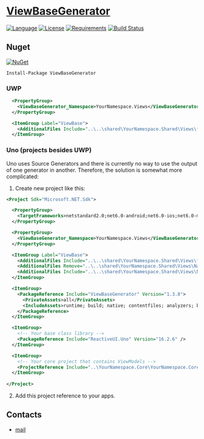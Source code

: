 # [ViewBaseGenerator](https://github.com/HavenDV/ViewBaseGenerator/) 

[![Language](https://img.shields.io/badge/language-C%23-blue.svg?style=flat-square)](https://github.com/HavenDV/ViewBaseGenerator/search?l=C%23&o=desc&s=&type=Code) 
[![License](https://img.shields.io/github/license/HavenDV/ViewBaseGenerator.svg?label=License&maxAge=86400)](LICENSE.md) 
[![Requirements](https://img.shields.io/badge/Requirements-.NET%20Standard%202.0-blue.svg)](https://github.com/dotnet/standard/blob/master/docs/versions/netstandard2.0.md)
[![Build Status](https://github.com/HavenDV/ViewBaseGenerator/workflows/.NET/badge.svg?branch=master)](https://github.com/HavenDV/ViewBaseGenerator/actions?query=workflow%3A%22.NET%22)

## Nuget

[![NuGet](https://img.shields.io/nuget/dt/ViewBaseGenerator.svg?style=flat-square&label=ViewBaseGenerator)](https://www.nuget.org/packages/ViewBaseGenerator/)

```
Install-Package ViewBaseGenerator
```

### UWP
```xml
  <PropertyGroup>
    <ViewBaseGenerator_Namespace>YourNamespace.Views</ViewBaseGenerator_Namespace>
  </PropertyGroup>

  <ItemGroup Label="ViewBase">
    <AdditionalFiles Include="..\..\shared\YourNamespace.Shared\Views\**\*.xaml.cs" ViewBaseGenerator_BaseClass="ReactiveUI.Uno.ReactiveUserControl" ViewBaseGenerator_ViewModelNamespace="YourNamespace.ViewModels" Visible="False" />
  </ItemGroup>
```

### Uno (projects besides UWP)
Uno uses Source Generators and there is currently no way to use the output of one generator in another. 
Therefore, the solution is somewhat more complicated:
1. Create new project like this:
```xml
<Project Sdk="Microsoft.NET.Sdk">

  <PropertyGroup>
    <TargetFrameworks>netstandard2.0;net6.0-android;net6.0-ios;net6.0-macos;net6.0-maccatalyst</TargetFrameworks>
  </PropertyGroup>

  <PropertyGroup>
    <ViewBaseGenerator_Namespace>YourNamespace.Views</ViewBaseGenerator_Namespace>
  </PropertyGroup>

  <ItemGroup Label="ViewBase">
    <AdditionalFiles Include="..\..\shared\YourNamespace.Shared\Views\**\*.xaml.cs" ViewBaseGenerator_BaseClass="ReactiveUI.Uno.ReactiveUserControl" ViewBaseGenerator_ViewModelNamespace="YourNamespace.ViewModels" Visible="False" />
    <AdditionalFiles Remove="..\..\shared\YourNamespace.Shared\Views\Navigation\MainView.xaml.cs" />
    <AdditionalFiles Include="..\..\shared\YourNamespace.Shared\Views\Navigation\MainView.xaml.cs" ViewBaseGenerator_BaseClass="ReactiveUI.Uno.ReactivePage" ViewBaseGenerator_ViewModelNamespace="YourNamespace.ViewModels" Visible="False" />
  </ItemGroup>

  <ItemGroup>
    <PackageReference Include="ViewBaseGenerator" Version="1.3.8">
      <PrivateAssets>all</PrivateAssets>
      <IncludeAssets>runtime; build; native; contentfiles; analyzers; buildtransitive</IncludeAssets>
    </PackageReference>
  </ItemGroup>

  <ItemGroup>
    <!-- Your base class library -->
    <PackageReference Include="ReactiveUI.Uno" Version="16.2.6" />
  </ItemGroup>

  <ItemGroup>
    <!-- Your core project that contains ViewModels -->
    <ProjectReference Include="..\YourNamespace.Core\YourNamespace.Core.csproj" />
  </ItemGroup>
	
</Project>
```
2. Add this project reference to your apps.

## Contacts
* [mail](mailto:havendv@gmail.com)
